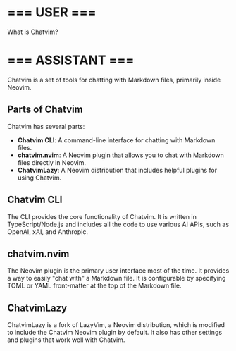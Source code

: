 # === USER ===

What is Chatvim?

# === ASSISTANT ===

Chatvim is a set of tools for chatting with Markdown files, primarily inside
Neovim.

## Parts of Chatvim

Chatvim has several parts:

- **Chatvim CLI**: A command-line interface for chatting with Markdown files.
- **chatvim.nvim**: A Neovim plugin that allows you to chat with Markdown files
  directly in Neovim.
- **ChatvimLazy**: A Neovim distribution that includes helpful plugins for using
  Chatvim.

## Chatvim CLI

The CLI provides the core functionality of Chatvim. It is written in
TypeScript/Node.js and includes all the code to use various AI APIs, such as
OpenAI, xAI, and Anthropic.

## chatvim.nvim

The Neovim plugin is the primary user interface most of the time. It provides a
way to easily "chat with" a Markdown file. It is configurable by specifying TOML
or YAML front-matter at the top of the Markdown file.

## ChatvimLazy

ChatvimLazy is a fork of LazyVim, a Neovim distribution, which is modified to
include the Chatvim Neovim plugin by default. It also has other settings and
plugins that work well with Chatvim.
